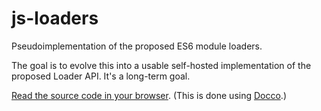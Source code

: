 # js-loaders

Pseudoimplementation of the proposed ES6 module loaders.

The goal is to evolve this into a usable self-hosted implementation of
the proposed Loader API. It's a long-term goal.

[Read the source code in your
browser](https://people.mozilla.com/~jorendorff/js-loaders/loaders.html).
(This is done using [Docco](http://jashkenas.github.io/docco/).)
